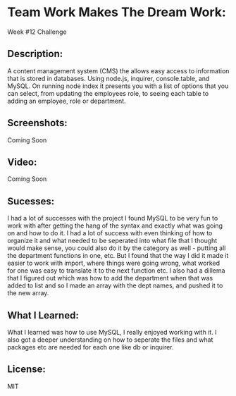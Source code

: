 # Team Work Makes The Dream Work:
Week #12 Challenge

## Description:
A content management system (CMS) the allows easy access to information that is stored in databases. Using node.js, inquirer, console.table, and MySQL. On running node index it presents you with a list of options that you can select, from updating the employees role, to seeing each table to adding an employee, role or department. 

## Screenshots:
Coming Soon

## Video:
Coming Soon

## Sucesses:
I had a lot of successes with the project I found MySQL to be very fun to work with after getting the hang of the syntax and exactly what was going on and how to do it. I had a lot of success with even thinking of how to organize it and what needed to be seperated into what file that I thought would make sense, you could also do it by the category as well - putting all the department functions in one, etc. But I found that the way I did it made it easier to work with import, where things were going wrong, what worked for one was easy to translate it to the next function etc. I also had a dillema that I figured out which was how to add the department when that was added to list and so I made an array with the dept names, and pushed it to the new array.

## What I Learned:
What I learned was how to use MySQL, I really enjoyed working with it. I also got a deeper understanding on how to seperate the files and what packages etc are needed for each one like db or inquirer. 

## License: 
MIT
